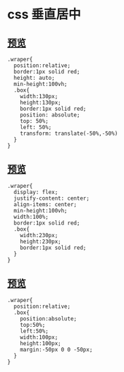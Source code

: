 # css 垂直居中

## [预览](https://ggzzddd.github.io/css/index3)

```
.wraper{
  position:relative;
  border:1px solid red;
  height: auto;
  min-height:100vh;
  .box{
    width:130px;
    height:130px;
    border:1px solid red;  
    position: absolute;
    top: 50%;
    left: 50%;
    transform: translate(-50%,-50%)
  }
}
```
## [预览](https://ggzzddd.github.io/css/index2)

```
.wraper{
  display: flex; 
  justify-content: center;
  align-items: center;
  min-height:100vh;
  width:100%;
  border:1px solid red;
  .box{
    width:230px;
    height:230px;
    border:1px solid red;
  }
}

```

## [预览](https://ggzzddd.github.io/css/index1)
```
.wraper{
  position:relative;
  .box{
    position:absolute;
    top:50%;
    left:50%;
    width:100px;
    height:100px;
    margin:-50px 0 0 -50px;
  }
}
```